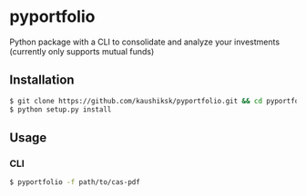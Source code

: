 # pyportfolio
Python package with a CLI to consolidate and analyze your investments (currently only supports mutual funds)

## Installation
```bash
$ git clone https://github.com/kaushiksk/pyportfolio.git && cd pyportfolio
$ python setup.py install
```


## Usage
### CLI
```bash
$ pyportfolio -f path/to/cas-pdf
```
